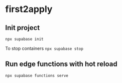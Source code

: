 # first2apply

## Init project
`npx supabase init`

To stop containers
`npx supabase stop`

## Run edge functions with hot reload
`npx supabase functions serve`